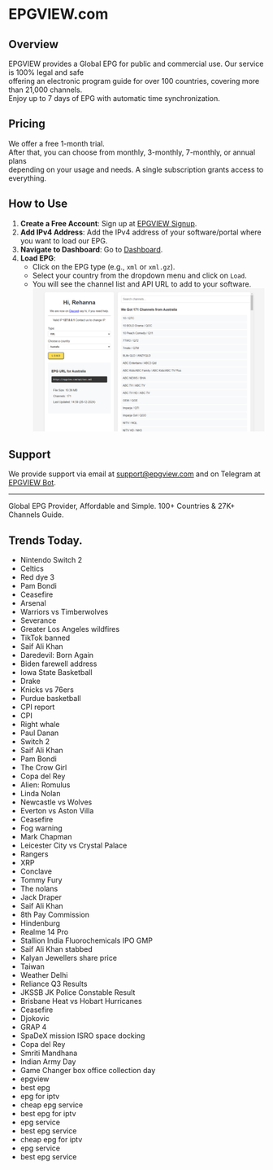 # EPGVIEW.com



## Overview
EPGVIEW provides a Global EPG for public and commercial use. Our service is 100% legal and safe\
offering an electronic program guide for over 100 countries, covering more than 21,000 channels.\
Enjoy up to 7 days of EPG with automatic time synchronization.

## Pricing
We offer a free 1-month trial. \
After that, you can choose from monthly, 3-monthly, 7-monthly, or annual plans \
depending on your usage and needs. A single subscription grants access to everything.

## How to Use
1. **Create a Free Account**: Sign up at [EPGVIEW Signup](https://epgview.com/signup.php).
2. **Add IPv4 Address**: Add the IPv4 address of your software/portal where you want to load our EPG.
3. **Navigate to Dashboard**: Go to [Dashboard](https://epgview.com/dashboard.php).
4. **Load EPG**:
   - Click on the EPG type (e.g., `xml` or `xml.gz`).
   - Select your country from the dropdown menu and click on `Load`.
   - You will see the channel list and API URL to add to your software.
![EPGVIEW](img/dashboard.png)
## Support
We provide support via email at [support@epgview.com](mailto:support@epgview.com) and on Telegram at [EPGVIEW Bot](https://t.me/epgview_bot).

---

Global EPG Provider, Affordable and Simple. 100+ Countries & 27K+ Channels Guide.

## Trends Today.

- Nintendo Switch 2
- Celtics
- Red dye 3
- Pam Bondi
- Ceasefire
- Arsenal
- Warriors vs Timberwolves
- Severance
- Greater Los Angeles wildfires
- TikTok banned
- Saif Ali Khan
- Daredevil: Born Again
- Biden farewell address
- Iowa State Basketball
- Drake
- Knicks vs 76ers
- Purdue basketball
- CPI report
- CPI
- Right whale
- Paul Danan
- Switch 2
- Saif Ali Khan
- Pam Bondi
- The Crow Girl
- Copa del Rey
- Alien: Romulus
- Linda Nolan
- Newcastle vs Wolves
- Everton vs Aston Villa
- Ceasefire
- Fog warning
- Mark Chapman
- Leicester City vs Crystal Palace
- Rangers
- XRP
- Conclave
- Tommy Fury
- The nolans
- Jack Draper
- Saif Ali Khan
- 8th Pay Commission
- Hindenburg
- Realme 14 Pro
- Stallion India Fluorochemicals IPO GMP
- Saif Ali Khan stabbed
- Kalyan Jewellers share price
- Taiwan
- Weather Delhi
- Reliance Q3 Results
- JKSSB JK Police Constable Result
- Brisbane Heat vs Hobart Hurricanes
- Ceasefire
- Djokovic
- GRAP 4
- SpaDeX mission ISRO space docking
- Copa del Rey
- Smriti Mandhana
- Indian Army Day
- Game Changer box office collection day
- epgview
- best epg
- epg for iptv
- cheap epg service
- best epg for iptv
- epg service
- best epg service
- cheap epg for iptv
- epg service
- best epg service
